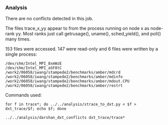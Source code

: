 ### Analysis

There are no conflicts detected in this job.

The files trace_x_yy appear to from the process running on node x as node-rank yy.
Most ranks just call getrusage(), uname(), sched_yield(), and poll() many times.

153 files were accessed. 147 were read-only and 6 files were written by a single process:
```
/dev/shm/Intel_MPI_8xmWzE
/dev/shm/Intel_MPI_aSF8tC
/work2/06058/iwang/stampede2/benchmarks/amber/mdcrd
/work2/06058/iwang/stampede2/benchmarks/amber/mdinfo
/work2/06058/iwang/stampede2/benchmarks/amber/mdout.CPU
/work2/06058/iwang/stampede2/benchmarks/amber/restrt
```

Commands used:
```
for f in trace*; do ../../analysis/strace_to_dxt.py < $f > dxt_trace/$f; echo $f; done

../../analysis/darshan_dxt_conflicts dxt_trace/trace*
```
